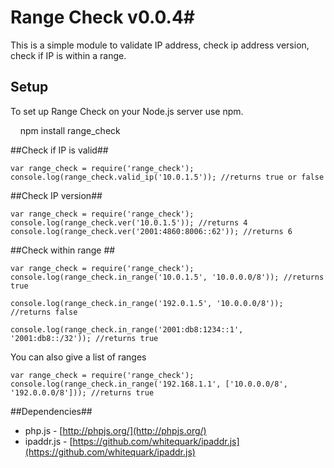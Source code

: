 # Range Check v0.0.4#
This is a simple module to validate IP address, check ip address version, check if IP is within a range.

## Setup ##

To set up Range Check on your Node.js server use npm.

    npm install range_check


##Check if IP is valid##

```
var range_check = require('range_check');
console.log(range_check.valid_ip('10.0.1.5')); //returns true or false
```

##Check IP version##
```
var range_check = require('range_check');
console.log(range_check.ver('10.0.1.5')); //returns 4
console.log(range_check.ver('2001:4860:8006::62')); //returns 6
```

##Check within range ##
```
var range_check = require('range_check');
console.log(range_check.in_range('10.0.1.5', '10.0.0.0/8')); //returns true

console.log(range_check.in_range('192.0.1.5', '10.0.0.0/8')); //returns false

console.log(range_check.in_range('2001:db8:1234::1', '2001:db8::/32')); //returns true
```

You can also give a list of ranges

```
var range_check = require('range_check');
console.log(range_check.in_range('192.168.1.1', ['10.0.0.0/8', '192.0.0.0/8'])); //returns true

```

##Dependencies##
- php.js - [http://phpjs.org/](http://phpjs.org/)
- ipaddr.js - [https://github.com/whitequark/ipaddr.js](https://github.com/whitequark/ipaddr.js)